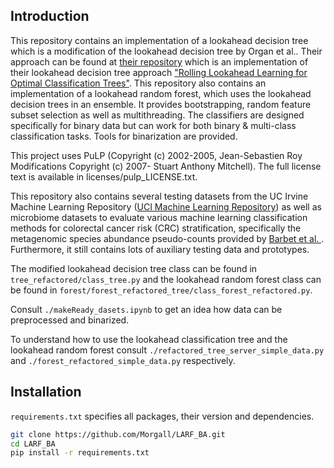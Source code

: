 ## Introduction

This repository contains an implementation of a lookahead decision tree which is a modification
of the lookahead decision tree by Organ et al.. Their approach can be found 
at [their repository](https://github.com/koftezz/rolling-lookahead-DT) which is an implementation 
of their lookahead decision tree approach
["Rolling Lookahead Learning for Optimal Classification Trees"](https://doi.org/10.48550/arXiv.2304.10830).
This 
repository also contains an implementation of a lookahead random forest, which uses
the lookahead decision trees in an ensemble. It provides bootstrapping, random feature subset
selection as well as multithreading.
The classifiers are designed specifically for binary data but can work for both
binary & multi-class classification tasks. Tools for binarization are provided.

This project uses PuLP (Copyright (c) 2002-2005, Jean-Sebastien Roy
Modifications Copyright (c) 2007- Stuart Anthony Mitchell).
The full license text is available in licenses/pulp_LICENSE.txt.

This repository also contains several testing datasets from the 
UC Irvine Machine Learning Repository ([UCI Machine Learning Repository](https://archive.ics.uci.edu/))
as well as microbiome datasets to evaluate various machine learning classification
methods for colorectal cancer risk (CRC) stratification, specifically 
the metagenomic species abundance pseudo-counts provided by [Barbet et al. ](https://doi.org/10.57745/7IVO3E).
Furthermore, it still contains lots of auxiliary testing data and prototypes.

The modified lookahead decision tree class can be found in `tree_refactored/class_tree.py`
and the lookahead random forest class can be found in `forest/forest_refactored_tree/class_forest_refactored.py`.

Consult `./makeReady_dasets.ipynb` to get an idea how data can be preprocessed 
and binarized.

To understand how to use the lookahead classification tree and the lookahead random
forest consult `./refactored_tree_server_simple_data.py` and `./forest_refactored_simple_data.py`
respectively.


## Installation
`requirements.txt` specifies all packages, their version and dependencies.

```bash
git clone https://github.com/Morgall/LARF_BA.git
cd LARF_BA
pip install -r requirements.txt
```


